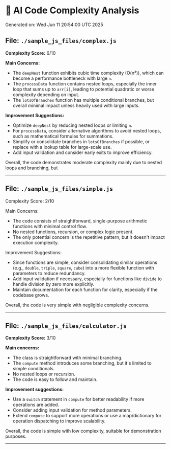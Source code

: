 # 🤖 AI Code Complexity Analysis

Generated on: Wed Jun 11 20:54:00 UTC 2025

## File: `./sample_js_files/complex.js`

**Complexity Score:** 6/10

**Main Concerns:**
- The `deepNest` function exhibits cubic time complexity (O(n³)), which can become a performance bottleneck with large `n`.
- The `processData` function contains nested loops, especially the inner loop that sums up to `arr[i]`, leading to potential quadratic or worse complexity depending on input.
- The `lotsOfBranches` function has multiple conditional branches, but overall minimal impact unless heavily used with large inputs.

**Improvement Suggestions:**
- Optimize `deepNest` by reducing nested loops or limiting `n`.
- For `processData`, consider alternative algorithms to avoid nested loops, such as mathematical formulas for summations.
- Simplify or consolidate branches in `lotsOfBranches` if possible, or replace with a lookup table for large-scale use.
- Add input validation and consider early exits to improve efficiency.

Overall, the code demonstrates moderate complexity mainly due to nested loops and branching, but

---

## File: `./sample_js_files/simple.js`

Complexity Score: 2/10

Main Concerns:  
- The code consists of straightforward, single-purpose arithmetic functions with minimal control flow.  
- No nested functions, recursion, or complex logic present.  
- The only potential concern is the repetitive pattern, but it doesn't impact execution complexity.

Improvement Suggestions:  
- Since functions are simple, consider consolidating similar operations (e.g., `double`, `triple`, `square`, `cube`) into a more flexible function with parameters to reduce redundancy.  
- Add input validation if necessary, especially for functions like `divide` to handle division by zero more explicitly.  
- Maintain documentation for each function for clarity, especially if the codebase grows.

Overall, the code is very simple with negligible complexity concerns.

---

## File: `./sample_js_files/calculator.js`

**Complexity Score:** 3/10

**Main concerns:**
- The class is straightforward with minimal branching.
- The `compute` method introduces some branching, but it's limited to simple conditionals.
- No nested loops or recursion.
- The code is easy to follow and maintain.

**Improvement suggestions:**
- Use a `switch` statement in `compute` for better readability if more operations are added.
- Consider adding input validation for method parameters.
- Extend `compute` to support more operations or use a map/dictionary for operation dispatching to improve scalability.

Overall, the code is simple with low complexity, suitable for demonstration purposes.

---

